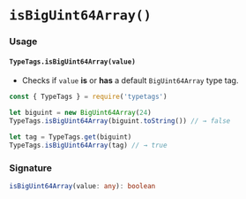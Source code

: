 # `isBigUint64Array()`

### Usage

#### `TypeTags.isBigUint64Array(value)`

- Checks if `value` **is** or **has** a default `BigUint64Array` type tag.

```js
const { TypeTags } = require('typetags')

let biguint = new BigUint64Array(24)
TypeTags.isBigUint64Array(biguint.toString()) // → false

let tag = TypeTags.get(biguint)
TypeTags.isBigUint64Array(tag) // → true
```

### Signature

```ts
isBigUint64Array(value: any): boolean
```
